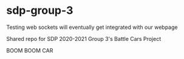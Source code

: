 # sdp-group-3

Testing web sockets will eventually get integrated with our webpage


Shared repo for SDP 2020-2021 Group 3's Battle Cars Project

BOOM BOOM CAR
